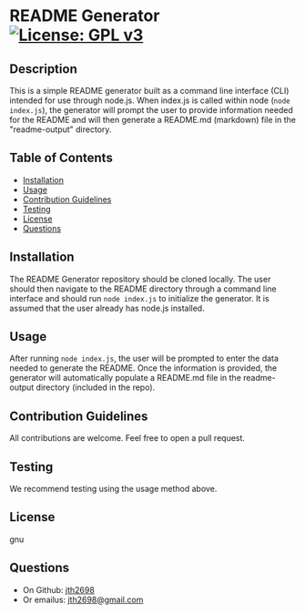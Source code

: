 # README Generator [![License: GPL v3](https://img.shields.io/badge/License-GPLv3-blue.svg)](https://www.gnu.org/licenses/gpl-3.0)
## Description
This is a simple README generator built as a command line interface (CLI) intended for use through node.js. When index.js is called within node (`node index.js`), the generator will prompt the user to provide information needed for the README and will then generate a README.md (markdown) file in the "readme-output" directory.

## Table of Contents
* [Installation](#installation)
* [Usage](#usage)
* [Contribution Guidelines](#contribution)
* [Testing](#testing) 
* [License](#license)
* [Questions](#questions)
  
## Installation
The README Generator repository should be cloned locally. The user should then navigate to the README directory through a command line interface and should run `node index.js` to initialize the generator. It is assumed that the user already has node.js installed.

## Usage
After running `node index.js`, the user will be prompted to enter the data needed to generate the README. Once the information is provided, the generator will automatically populate a README.md file in the readme-output directory (included in the repo).

## Contribution Guidelines
All contributions are welcome. Feel free to open a pull request.

## Testing
We recommend testing using the usage method above.

## License
gnu

## Questions
* On Github:    [jth2698](github.com/jth2698)
* Or emailus:   [jth2698@gmail.com](jth2698@gmail.com)